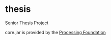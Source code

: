 # thesis
Senior Thesis Project

core.jar is provided by the <a href="https://processing.org">Processing Foundation</a>
